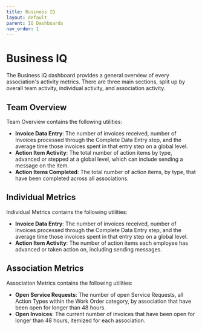 ```yaml
---
title: Business IQ
layout: default
parent: IQ Dashboards
nav_order: 1
---
```


# Business IQ

The Business IQ dashboard provides a general overview of every association's activity metrics. There are three main sections, split up by overall team activity, individual activity, and association activity. 

## Team Overview
Team Overview contains the following utilities:

- **Invoice Data Entry**: The number of invoices received, number of Invoices processed through the Complete Data Entry step, and the average time those invoices spent in that entry step on a global level.
- **Action Item Activity**: The total number of action items by type, advanced or stepped at a global level, which can include sending a message on the item.
- **Action Items Completed**: The total number of action items, by type, that have been completed across all associations.

## Individual Metrics
Individual Metrics contains the following utilities:
- **Invoice Data Entry**: The number of invoices received, number of invoices processed through the Complete Data Entry step, and the average time those invoices spent in that entry step on a global level.
- **Action Item Activity**: The number of action items each employee has advanced or taken action on, including sending messages.

## Association Metrics
Association Metrics contains the following utilities:
- **Open Service Requests**: The number of open Service Requests, all Action Types within the Work Order category, by association that have been open for longer than 48 hours.
- **Open Invoices**: The current number of invoices that have been open for longer than 48 hours, itemized for each association. 
